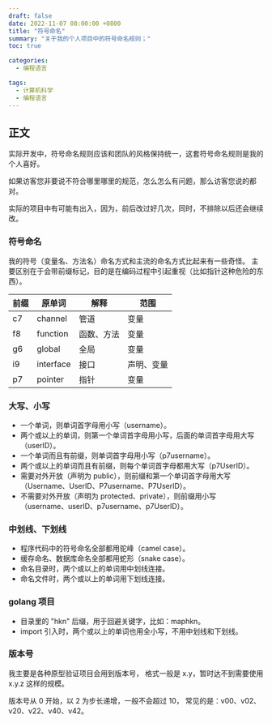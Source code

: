 ```yaml
---
draft: false
date: 2022-11-07 08:00:00 +0800
title: "符号命名"
summary: "关于我的个人项目中的符号命名规则；"
toc: true

categories:
  - 编程语言

tags:
  - 计算机科学
  - 编程语言
---
```


## 正文

实际开发中，符号命名规则应该和团队的风格保持统一，这套符号命名规则是我的个人喜好。

如果访客您非要说不符合哪里哪里的规范，怎么怎么有问题，那么访客您说的都对。

实际的项目中有可能有出入，因为，前后改过好几次，同时，不排除以后还会继续改。

### 符号命名

我的符号（变量名、方法名）命名方式和主流的命名方式比起来有一些奇怪。
主要区别在于会带前缀标记，目的是在编码过程中引起重视（比如指针这种危险的东西）。

| 前缀 | 原单词       | 解释    | 范围    |
|----|-----------|-------|-------|
| c7 | channel   | 管道    | 变量    |
| f8 | function  | 函数、方法 | 变量    |
| g6 | global    | 全局    | 变量    |
| i9 | interface | 接口    | 声明、变量 |
| p7 | pointer   | 指针    | 变量    |

### 大写、小写

- 一个单词，则单词首字母用小写（username）。
- 两个或以上的单词，则第一个单词首字母用小写，后面的单词首字母用大写（userID）。
- 一个单词而且有前缀，则单词首字母用小写（p7username）。
- 两个或以上的单词而且有前缀，则每个单词首字母都用大写（p7UserID）。
- 需要对外开放（声明为 public），则前缀和第一个单词首字母用大写（Username、UserID、P7username、P7UserID）。
- 不需要对外开放（声明为 protected、private），则前缀用小写（username、userID、p7username、p7UserID）。

### 中划线、下划线

- 程序代码中的符号命名全部都用驼峰（camel case）。
- 缓存命名、数据库命名全部都用蛇形（snake case）。
- 命名目录时，两个或以上的单词用中划线连接。
- 命名文件时，两个或以上的单词用下划线连接。

### golang 项目

- 目录里的 "hkn" 后缀，用于回避关键字，比如：maphkn。
- import 引入时，两个或以上的单词也用全小写，不用中划线和下划线。

### 版本号

我主要是各种原型验证项目会用到版本号，
格式一般是 x.y，暂时达不到需要使用 x.y.z 这样的规模。

版本号从 0 开始，以 2 为步长递增，一般不会超过 10，
常见的是：v00、v02、v20、v22、v40、v42。

